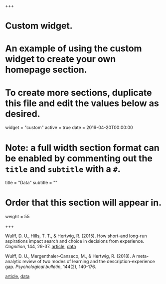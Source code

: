 +++
# Custom widget.
# An example of using the custom widget to create your own homepage section.
# To create more sections, duplicate this file and edit the values below as desired.
widget = "custom"
active = true
date = 2016-04-20T00:00:00

# Note: a full width section format can be enabled by commenting out the `title` and `subtitle` with a `#`.
title = "Data"
subtitle = ""

# Order that this section will appear in.
weight = 55

+++

Wulff, D. U., Hills, T. T., & Hertwig, R. (2015). How short-and long-run aspirations impact search and choice in decisions from experience. *Cognition*, 144, 29-37.
<i class="far fa-file-alt"></i> [article]("pdf/WulffEtAl2015LongShortRun.pdf"), <i class="fas fa-database"></i> [data]("data/WulffHillsHertwig2015ShortLongRun.zip")

Wulff, D. U., Mergenthaler-Canseco, M., & Hertwig, R. (2018). A meta-analytic review of two modes of learning and the description-experience gap. *Psychological bulletin*, 144(2), 140-176.

<i class="far fa-file-alt"></i> [article]("pdf/WulffEtAl2018GapMeta.pdf"), <i class="fas fa-database"></i> [data]("data/WulffEtAl_TwoModes_Data.zip")

